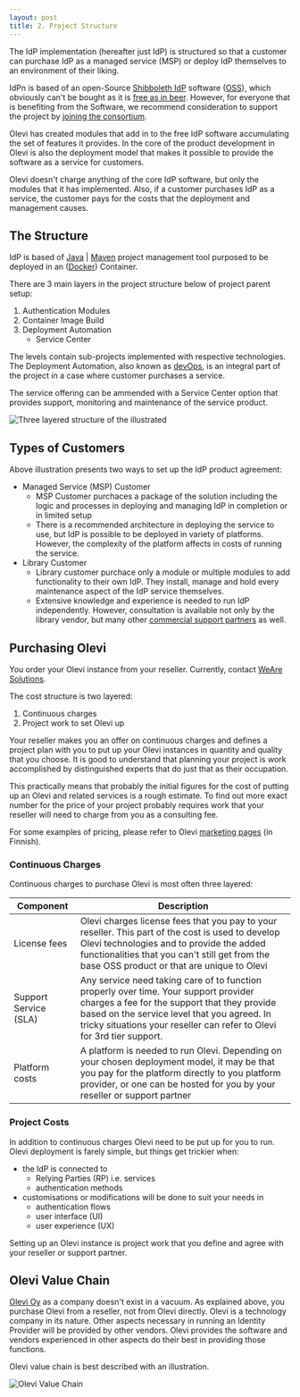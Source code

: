 ```yaml
---
layout: post
title: 2. Project Structure
---
```

The IdP implementation (hereafter just IdP) is structured so that a customer can purchase IdP as a managed service (MSP) or deploy IdP themselves to an environment of their liking.

IdPn is based of an open-Source [Shibboleth IdP](https://shibboleth.atlassian.net/wiki/spaces/IDP4/overview) software ([OSS](https://en.wikipedia.org/wiki/Open-source_software)), which obviously can't be bought as it is [free as in beer](https://en.wiktionary.org/wiki/free_as_in_beer). However, for everyone that is benefiting from the Software, we recommend consideration to support the project by [joining the consortium](https://www.shibboleth.net/membership/).

Olevi has created modules that add in to the free IdP software accumulating the set of features it provides. In the core of the product development in Olevi is also the deployment model that makes it possible to provide the software as a service for customers.

Olevi doesn't charge anything of the core IdP software, but only the modules that it has implemented. Also, if a customer purchases IdP as a service, the customer pays for the costs that the deployment and management causes.

## The Structure

IdP is based of [Java](https://aws.amazon.com/corretto/) \| [Maven](https://maven.apache.org) project management tool purposed to be deployed in an ([Docker](https://www.docker.com)) Container.

There are 3 main layers in the project structure below of project parent setup:

1. Authentication Modules
1. Container Image Build
1. Deployment Automation
   * Service Center

The levels contain sub-projects implemented with respective technologies. The Deployment Automation, also known as [devOps](https://en.wikipedia.org/wiki/DevOps), is an integral part of the project in a case where customer purchases a service.

The service offering can be ammended with a Service Center option that provides support, monitoring and maintenance of the service product.

![Three layered structure of the illustrated](../../../assets/img/maven-project-layout.svg)

## Types of Customers

Above illustration presents two ways to set up the IdP product agreement:

* Managed Service (MSP) Customer
   * MSP Customer purchaces a package of the solution including the logic and processes in deploying and managing IdP in completion or in limited setup
   * There is a recommended architecture in deploying the service to use, but IdP is possible to be deployed in variety of platforms. However, the complexity of the platform affects in costs of running the service.
* Library Customer
   * Library customer purchace only a module or multiple modules to add functionality to their own IdP. They install, manage and hold every maintenance aspect of the IdP service themselves.
   * Extensive knowledge and experience is needed to run IdP independently. However, consultation is available not only by the library vendor, but many other [commercial support partners](https://www.shibboleth.net/support/) as well.

## Purchasing Olevi

You order your Olevi instance from your reseller. Currently, contact [WeAre Solutions](https://www.weare.fi/en/contact-page/).

The cost structure is two layered:

1. Continuous charges
1. Project work to set Olevi up

Your reseller makes you an offer on continuous charges and defines a project plan with you to put up your Olevi instances in quantity and quality that you choose. It is good to understand that planning your project is work accomplished by distinguished experts that do just that as their occupation.

This practically means that probably the initial figures for the cost of putting up an Olevi and related services is a rough estimate. To find out more exact number for the price of your project probably requires work that your reseller will need to charge from you as a consulting fee.

For some examples of pricing, please refer to Olevi [marketing pages](https://www.olevi.fi/) (in Finnish).

### Continuous Charges

Continuous charges to purchase Olevi is most often three layered:

| Component | Description |
| --------- | ----------- |
| License fees | Olevi charges license fees that you pay to your reseller. This part of the cost is used to develop Olevi technologies and to provide the added functionalities that you can't still get from the base OSS product or that are unique to Olevi |
| Support Service (SLA) | Any service need taking care of to function properly over time. Your support provider charges a fee for the support that they provide based on the service level that you agreed. In tricky situations your reseller can refer to Olevi for 3rd tier support. |
| Platform costs | A platform is needed to run Olevi. Depending on your chosen deployment model, it may be that you pay for the platform directly to you platform provider, or one can be hosted for you by your reseller or support partner |

### Project Costs

In addition to continuous charges Olevi need to be put up for you to run. Olevi deployment is farely simple, but things get trickier when:
* the IdP is connected to
   * Relying Parties (RP) i.e. services
   * authentication methods
* customisations or modifications will be done to suit your needs in
   * authentication flows
   * user interface (UI)
   * user experience (UX)

Setting up an Olevi instance is project work that you define and agree with your reseller or support partner.

## Olevi Value Chain

[Olevi Oy](https://www.olevi.fi) as a company doesn't exist in a vacuum. As explained above, you purchase Olevi from a reseller, not from Olevi directly. Olevi is a technology company in its nature. Other aspects necessary in running an Identity Provider will be provided by other vendors. Olevi provides the software and vendors experienced in other aspects do their best in providing those functions.

Olevi value chain is best described with an illustration.

![Olevi Value Chain](../../../assets/img/olevi-value-chain.svg)
